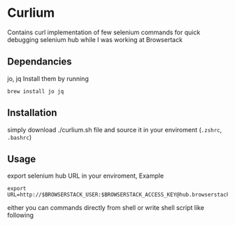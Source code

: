 # Curlium
Contains curl implementation of few selenium commands for quick debugging selenium hub while I was working at Browsertack

## Dependancies

jo, jq
Install them by running

`brew install jo jq`

## Installation

simply download ./curlium.sh file and source it in your enviroment (`.zshrc`, `.bashrc`)

## Usage
export selenium hub URL in your enviroment, Example

```
export URL=http://$BROWSERSTACK_USER:$BROWSERSTACK_ACCESS_KEY@hub.browserstack.com/wd/hub
```

either you can commands directly from shell or write shell script like following

